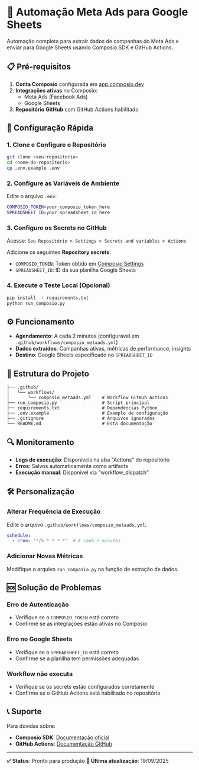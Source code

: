# 🚀 Automação Meta Ads para Google Sheets

Automação completa para extrair dados de campanhas do Meta Ads e enviar para Google Sheets usando Composio SDK e GitHub Actions.

## 📋 Pré-requisitos

1. **Conta Composio** configurada em [app.composio.dev](https://app.composio.dev)
2. **Integrações ativas** no Composio:
   - Meta Ads (Facebook Ads)
   - Google Sheets
3. **Repositório GitHub** com GitHub Actions habilitado

## 🔧 Configuração Rápida

### 1. Clone e Configure o Repositório

```bash
git clone <seu-repositorio>
cd <nome-do-repositorio>
cp .env.example .env
```

### 2. Configure as Variáveis de Ambiente

Edite o arquivo `.env`:
```bash
COMPOSIO_TOKEN=your_composio_token_here
SPREADSHEET_ID=your_spreadsheet_id_here
```

### 3. Configure os Secrets no GitHub

Acesse: `Seu Repositório > Settings > Secrets and variables > Actions`

Adicione os seguintes **Repository secrets**:
- `COMPOSIO_TOKEN`: Token obtido em [Composio Settings](https://app.composio.dev/settings)
- `SPREADSHEET_ID`: ID da sua planilha Google Sheets

### 4. Execute o Teste Local (Opcional)

```bash
pip install -r requirements.txt
python run_composio.py
```

## ⚙️ Funcionamento

- **Agendamento**: A cada 2 minutos (configurável em `.github/workflows/composio_metaads.yml`)
- **Dados extraídos**: Campanhas ativas, métricas de performance, insights
- **Destino**: Google Sheets especificado no `SPREADSHEET_ID`

## 📁 Estrutura do Projeto

```
├── .github/
│   └── workflows/
│       └── composio_metaads.yml    # Workflow GitHub Actions
├── run_composio.py                 # Script principal
├── requirements.txt                # Dependências Python
├── .env.example                    # Exemplo de configuração
├── .gitignore                      # Arquivos ignorados
└── README.md                       # Esta documentação
```

## 🔍 Monitoramento

- **Logs de execução**: Disponíveis na aba "Actions" do repositório
- **Erros**: Salvos automaticamente como artifacts
- **Execução manual**: Disponível via "workflow_dispatch"

## 🛠️ Personalização

### Alterar Frequência de Execução

Edite o arquivo `.github/workflows/composio_metaads.yml`:
```yaml
schedule:
  - cron: '*/5 * * * *'  # A cada 5 minutos
```

### Adicionar Novas Métricas

Modifique o arquivo `run_composio.py` na função de extração de dados.

## 🆘 Solução de Problemas

### Erro de Autenticação
- Verifique se o `COMPOSIO_TOKEN` está correto
- Confirme se as integrações estão ativas no Composio

### Erro no Google Sheets
- Verifique se o `SPREADSHEET_ID` está correto
- Confirme se a planilha tem permissões adequadas

### Workflow não executa
- Verifique se os secrets estão configurados corretamente
- Confirme se o GitHub Actions está habilitado no repositório

## 📞 Suporte

Para dúvidas sobre:
- **Composio SDK**: [Documentação oficial](https://docs.composio.dev)
- **GitHub Actions**: [Documentação GitHub](https://docs.github.com/actions)

---

**✅ Status**: Pronto para produção
**🔄 Última atualização**: 19/09/2025
